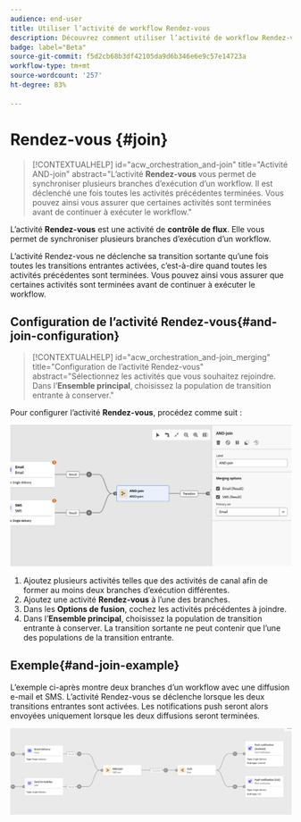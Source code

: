 ```yaml
---
audience: end-user
title: Utiliser l’activité de workflow Rendez-vous
description: Découvrez comment utiliser l’activité de workflow Rendez-vous.
badge: label="Beta"
source-git-commit: f5d2cb68b3df42105da9d6b346e6e9c57e14723a
workflow-type: tm+mt
source-wordcount: '257'
ht-degree: 83%

---
```



# Rendez-vous {#join}


>[!CONTEXTUALHELP]
>id="acw_orchestration_and-join"
>title="Activité AND-join"
>abstract="L’activité **Rendez-vous** vous permet de synchroniser plusieurs branches d’exécution d’un workflow. Il est déclenché une fois toutes les activités précédentes terminées. Vous pouvez ainsi vous assurer que certaines activités sont terminées avant de continuer à exécuter le workflow."

L’activité **Rendez-vous** est une activité de **contrôle de flux**. Elle vous permet de synchroniser plusieurs branches d’exécution d’un workflow.

L’activité Rendez-vous ne déclenche sa transition sortante qu’une fois toutes les transitions entrantes activées, c’est-à-dire quand toutes les activités précédentes sont terminées. Vous pouvez ainsi vous assurer que certaines activités sont terminées avant de continuer à exécuter le workflow.

## Configuration de l’activité Rendez-vous{#and-join-configuration}

>[!CONTEXTUALHELP]
>id="acw_orchestration_and-join_merging"
>title="Configuration de l’activité Rendez-vous"
>abstract="Sélectionnez les activités que vous souhaitez rejoindre. Dans l’**Ensemble principal**, choisissez la population de transition entrante à conserver."

Pour configurer l’activité **Rendez-vous**, procédez comme suit :

![](../assets/workflow-andjoin.png)

1. Ajoutez plusieurs activités telles que des activités de canal afin de former au moins deux branches d’exécution différentes.
1. Ajoutez une activité **Rendez-vous** à l’une des branches.
1. Dans les **Options de fusion**, cochez les activités précédentes à joindre.
1. Dans l’**Ensemble principal**, choisissez la population de transition entrante à conserver. La transition sortante ne peut contenir que l’une des populations de la transition entrante.

## Exemple{#and-join-example}

L’exemple ci-après montre deux branches d’un workflow avec une diffusion e-mail et SMS. L’activité Rendez-vous se déclenche lorsque les deux transitions entrantes sont activées. Les notifications push seront alors envoyées uniquement lorsque les deux diffusions seront terminées.

![](../assets/workflow-andjoin-example.png)